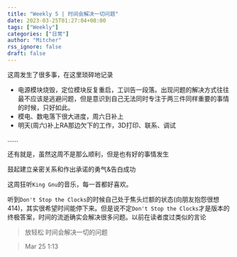 ```yaml
---
title: "Weekly 5 | 时间会解决一切问题"
date: 2023-03-25T01:27:04+08:00
tags: ["Weekly"]
categories: ["日常"]
author: "Mitcher"
rss_ignore: false
draft: false
---
```


这周发生了很多事，在这里琐碎地记录

- 电源模块烧毁，定位模块反复重启，工训告一段落。出现问题的解决方式往往最不应该是逃避问题，但是意识到自己无法同时专注于两三件同样重要的事情的时候，只好如此。
- 模电、数电落下很大进度，周六日补上
- 明天(周六)补上RA那边欠下的工作，3D打印、联系、调试

......

还有就是，虽然这周不是那么顺利，但是也有好的事情发生

鼓起建立亲密关系和作出承诺的勇气&告白成功

这周狂听`King Gnu`的音乐，每一首都好喜欢。

听到`Don't Stop the Clocks`的时候自己处于焦头烂额的状态(向朋友抱怨很想414)，其实很希望时间能停下来。但是说不定`Don't Stop the Clocks`才是版本的终极答案，时间的流逝确实会解决很多问题。以前在读者度过类似的言论

> 放轻松 时间会解决一切的问题

> Mar 25  1:13
